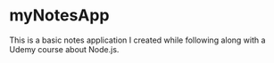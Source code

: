 # myNotesApp
This is a basic notes application I created while following along with a Udemy course about Node.js.
